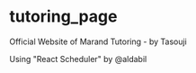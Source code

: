 # tutoring_page
Official Website of Marand Tutoring - by Tasouji

Using "React Scheduler" by @aldabil

